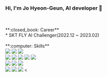 ### Hi, I'm Jo Hyeon-Geun, AI developer 👋
<br>
<br>
**:closed_book: Career**
<br>
* SKT FLY AI Challenger(2022.12 ~ 2023.02)
<br>
<br>
**:computer: Skills**
<br>
<img src="https://img.shields.io/badge/C-A8B9CC?style=flat&logo=C&logoColor=white"> <img src="https://img.shields.io/badge/C++-00599C?style=flate&logo=C++&logoColor=white"> <img src="https://img.shields.io/badge/Python-3776AB?style=flat&logo=Python&logoColor=white">
<br>
<img src="https://img.shields.io/badge/OpenCV-5C3EE8?style=flat&logo=OpenCV&logoColor=white"> <img src="https://img.shields.io/badge/scikit-learn-F7931E?style=flat&logo=scikit-learn&logoColor=white"> <img src="https://img.shields.io/badge/Keras-D00000?style=flat&logo=Keras&logoColor=white"> <img src="https://img.shields.io/badge/TensorFlow-FF6F00?style=flat&logo=TensorFlow&logoColor=white"> <img src="https://img.shields.io/badge/PyTorch-EE4C2C?style=flat&logo=PyTorch&logoColor=white">
<br>
<img src="https://img.shields.io/badge/MySQL-4479A1?style=flat&logo=MySQL&logoColor=white"> <img src="https://img.shields.io/badge/MariaDB-003545?style=flat&logo=MariaDB&logoColor=white"> <img src="https://img.shields.io/badge/Django-092E20?style=flat&logo=Django&logoColor=white">
<br>
<img src="https://img.shields.io/badge/Docker-2496ED?style=flat&logo=Docker&logoColor=white"> <img src="https://img.shields.io/badge/Amazon AWS-232F3E?style=flat&logo=Amazon AWS&logoColor=white"> <img src="https://img.shields.io/badge/Microsoft Azure-0078D4?style=flat&logo=Microsoft Azure&logoColor=white">
<


<!--
**rkskek1226/rkskek1226** is a ✨ _special_ ✨ repository because its `README.md` (this file) appears on your GitHub profile.

Here are some ideas to get you started:

- 🔭 I’m currently working on ...
- 🌱 I’m currently learning ...
- 👯 I’m looking to collaborate on ...
- 🤔 I’m looking for help with ...
- 💬 Ask me about ...
- 📫 How to reach me: ...
- 😄 Pronouns: ...
- ⚡ Fun fact: ...
-->
